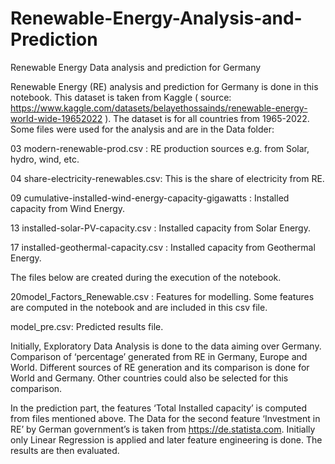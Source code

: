 # Renewable-Energy-Analysis-and-Prediction
Renewable Energy Data analysis and prediction for Germany

Renewable Energy (RE) analysis and prediction for Germany is done in this notebook. This dataset is taken from Kaggle ( source: https://www.kaggle.com/datasets/belayethossainds/renewable-energy-world-wide-19652022  ). The dataset is for all countries from 1965-2022. Some files were used for the analysis and are in the Data folder: 

03 modern-renewable-prod.csv : RE production sources e.g. from Solar, hydro, wind, etc.

04 share-electricity-renewables.csv: This is the share of electricity from RE. 

09 cumulative-installed-wind-energy-capacity-gigawatts : Installed capacity from Wind Energy.

13 installed-solar-PV-capacity.csv : Installed capacity from Solar Energy.

17 installed-geothermal-capacity.csv : Installed capacity from Geothermal Energy.

The files below are created during the execution of the notebook.

20model_Factors_Renewable.csv : Features for modelling. Some features are computed in the notebook and are included in this csv file.

model_pre.csv: Predicted results file.

Initially, Exploratory Data Analysis is done to the data aiming over Germany. Comparison of ‘percentage’ generated from RE in Germany, Europe and World. Different sources of RE generation and its comparison is done for World and Germany. Other countries could also be selected for this comparison.  

In the prediction part, the features ‘Total Installed capacity’ is computed from files mentioned above. The Data for the second feature ‘Investment in RE’ by German government’s is taken from https://de.statista.com. Initially only Linear Regression is applied and later feature engineering is done. The results are then evaluated.   
